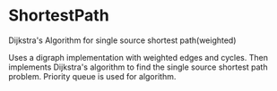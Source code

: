 # ShortestPath
Dijkstra's Algorithm for single source shortest path(weighted)

Uses a digraph implementation with weighted edges and cycles. Then implements Dijkstra's algorithm to find the single source shortest path problem. Priority queue is used for algorithm.
